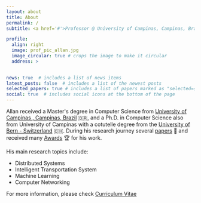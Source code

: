 ```yaml
---
layout: about
title: About
permalink: /
subtitle: <a href='#'>Professor @ University of Campinas, Campinas, Brazil</a>

profile:
  align: right
  image: prof_pic_allan.jpg
  image_circular: true # crops the image to make it circular
  address: >
    

news: true  # includes a list of news items
latest_posts: false  # includes a list of the newest posts
selected_papers: true # includes a list of papers marked as "selected={true}"
social: true  # includes social icons at the bottom of the page
---
```


Allan received a Master's degree in Computer Science from [University of Campinas , Campinas, Brazil](https://ic.unicamp.br/) 🇧🇷, and a Ph.D. in Computer Science also from University of Campinas with a cotutelle degree from the [University of Bern - Switzerland](https://www.unibe.ch/index_eng.html) 🇨🇭. During his research journey several [papers](publications/) 📝 and received many [Awards](cv/#awards) 🏆 for his work.

His main research topics include:
* Distributed Systems
* Intelligent Transportation System
* Machine Learning
* Computer Networking

For more information, please check [Curriculum Vitae](cv/)